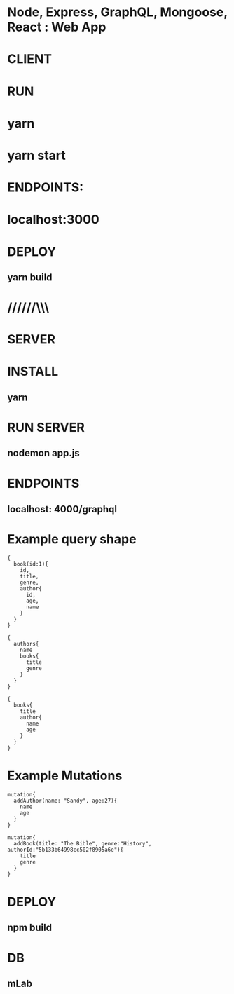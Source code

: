 # Node, Express, GraphQL, Mongoose, React : Web App

# CLIENT

# RUN
# yarn
# yarn start

# ENDPOINTS:
# localhost:3000

# DEPLOY
## yarn build

# //////\\\\\\

# SERVER

# INSTALL 
## yarn 

# RUN SERVER 
## nodemon app.js

# ENDPOINTS 
## localhost: 4000/graphql 

# Example query shape
```
{
  book(id:1){
    id,
    title,
    genre,
    author{
      id,
      age,
      name
    }
  }
}
```

```
{
  authors{
    name
    books{
      title
      genre
    }
  }
}
```

```
{
  books{
    title
    author{
      name
      age
    }
  }
}
```

# Example Mutations
```
mutation{
  addAuthor(name: "Sandy", age:27){
    name
    age
  }
}
```

```
mutation{
  addBook(title: "The Bible", genre:"History", authorId:"5b133b64998cc502f8905a6e"){
    title
    genre
  }
}
```


# DEPLOY 
## npm build

# DB
## mLab